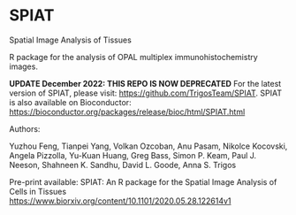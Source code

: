 # SPIAT

Spatial Image Analysis of Tissues

R package for the analysis of OPAL multiplex immunohistochemistry images.

**UPDATE December 2022: THIS REPO IS NOW DEPRECATED** For the latest version of SPIAT, please visit: https://github.com/TrigosTeam/SPIAT. SPIAT is also available on Bioconductor: https://bioconductor.org/packages/release/bioc/html/SPIAT.html

Authors:

Yuzhou Feng, Tianpei Yang, Volkan Ozcoban, Anu Pasam, Nikolce Kocovski, Angela Pizzolla, Yu-Kuan Huang, Greg Bass, Simon P. Keam, Paul J. Neeson, Shahneen K. Sandhu, David L. Goode, Anna S. Trigos

Pre-print available: SPIAT: An R package for the Spatial Image Analysis of Cells in Tissues
https://www.biorxiv.org/content/10.1101/2020.05.28.122614v1
